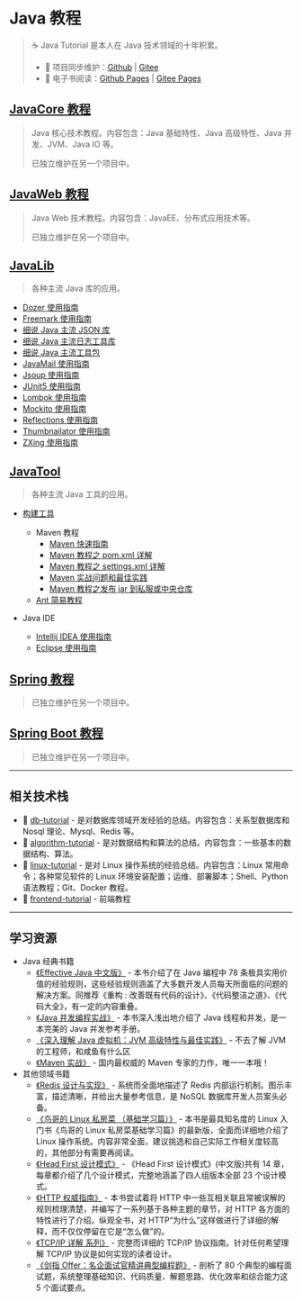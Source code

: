 # Java 教程

> :coffee: Java Tutorial 是本人在 Java 技术领域的十年积累。
>
> - :repeat: 项目同步维护：[Github](https://github.com/dunwu/java-tutorial/) | [Gitee](https://gitee.com/turnon/java-tutorial/)
> - :book: 电子书阅读：[Github Pages](https://dunwu.github.io/java-tutorial/) | [Gitee Pages](https://turnon.gitee.io/java-tutorial/)

## [JavaCore 教程](https://dunwu.github.io/javacore/)

> Java 核心技术教程。内容包含：Java 基础特性、Java 高级特性、Java 并发、JVM、Java IO 等。
>
> 已独立维护在另一个项目中。

## [JavaWeb 教程](https://dunwu.github.io/javaweb/)

> Java Web 技术教程。内容包含：JavaEE、分布式应用技术等。
>
> 已独立维护在另一个项目中。

## [JavaLib](javalib/README.md)

> 各种主流 Java 库的应用。

- [Dozer 使用指南](javalib/dozer.md)
- [Freemark 使用指南](javalib/freemark.md)
- [细说 Java 主流 JSON 库](javalib/java-json.md)
- [细说 Java 主流日志工具库](javalib/java-log.md)
- [细说 Java 主流工具包](javalib/java-util.md)
- [JavaMail 使用指南](javalib/javamail.md)
- [Jsoup 使用指南](javalib/jsoup.md)
- [JUnit5 使用指南](javalib/junit.md)
- [Lombok 使用指南](javalib/lombok.md)
- [Mockito 使用指南](javalib/mockito.md)
- [Reflections 使用指南](javalib/reflections.md)
- [Thumbnailator 使用指南](javalib/thumbnailator.md)
- [ZXing 使用指南](javalib/zxing.md)

## [JavaTool](javatool/README.md)

> 各种主流 Java 工具的应用。

- [构建工具](javatool/build/README.md)
  - Maven 教程
    - [Maven 快速指南](javatool/build/maven/maven-quickstart.md)
    - [Maven 教程之 pom.xml 详解](javatool/build/maven/maven-pom.md)
    - [Maven 教程之 settings.xml 详解](javatool/build/maven/maven-settings.md)
    - [Maven 实战问题和最佳实践](javatool/build/maven/maven-action.md)
    - [Maven 教程之发布 jar 到私服或中央仓库](javatool/build/maven/maven-deploy.md)
  - [Ant 简易教程](javatool/build/ant.md)
- Java IDE

  - [Intellij IDEA 使用指南](javatool/ide/intellij.md)
  - [Eclipse 使用指南](javatool/ide/eclipse.md)

## [Spring 教程](https://dunwu.gitbooks.io/spring-tutorial/)

> 已独立维护在另一个项目中。

## [Spring Boot 教程](https://dunwu.github.io/spring-boot-tutorial/)

> 已独立维护在另一个项目中。

---

## 相关技术栈

- :1234: [db-tutorial](https://dunwu.github.io/db-tutorial/) - 是对数据库领域开发经验的总结。内容包含：关系型数据库和 Nosql 理论、Mysql、Redis 等。
- :dart: [algorithm-tutorial](https://dunwu.github.io/algorithm-tutorial/) - 是对数据结构和算法的总结。内容包含：一些基本的数据结构、算法。
- :penguin: [linux-tutorial](https://github.com/dunwu/linux-tutorial) - 是对 Linux 操作系统的经验总结。内容包含：Linux 常用命令；各种常见软件的 Linux 环境安装配置；运维、部署脚本；Shell、Python 语法教程；Git、Docker 教程。
- :art: [frontend-tutorial](https://github.com/dunwu/frontend-tutorial) - 前端教程

---

## 学习资源

- Java 经典书籍
  - [《Effective Java 中文版》](https://union-click.jd.com/jdc?d=S003h8) - 本书介绍了在 Java 编程中 78 条极具实用价值的经验规则，这些经验规则涵盖了大多数开发人员每天所面临的问题的解决方案。同推荐《重构 : 改善既有代码的设计》、《代码整洁之道》、《代码大全》，有一定的内容重叠。
  - [《Java 并发编程实战》](https://union-click.jd.com/jdc?d=x2yrwq) - 本书深入浅出地介绍了 Java 线程和并发，是一本完美的 Java 并发参考手册。
  - [《深入理解 Java 虚拟机：JVM 高级特性与最佳实践》](https://union-click.jd.com/jdc?d=Wa6dWb) - 不去了解 JVM 的工程师，和咸鱼有什么区
  - [《Maven 实战》](https://union-click.jd.com/jdc?d=hNj9Lu) - 国内最权威的 Maven 专家的力作，唯一一本哦！
- 其他领域书籍
  - [《Redis 设计与实现》](https://union-click.jd.com/jdc?d=6L6sMX) - 系统而全面地描述了 Redis 内部运行机制。图示丰富，描述清晰，并给出大量参考信息，是 NoSQL 数据库开发人员案头必备。
  - [《鸟哥的 Linux 私房菜 （基础学习篇）》](https://union-click.jd.com/jdc?d=yB7dwu) - 本书是最具知名度的 Linux 入门书《鸟哥的 Linux 私房菜基础学习篇》的最新版，全面而详细地介绍了 Linux 操作系统。内容非常全面，建议挑选和自己实际工作相关度较高的，其他部分有需要再阅读。
  - [《Head First 设计模式》](https://union-click.jd.com/jdc?d=HYyuyM) - 《Head First 设计模式》(中文版)共有 14 章，每章都介绍了几个设计模式，完整地涵盖了四人组版本全部 23 个设计模式。
  - [《HTTP 权威指南》](https://union-click.jd.com/jdc?d=TgCRBb) - 本书尝试着将 HTTP 中一些互相关联且常被误解的规则梳理清楚，并编写了一系列基于各种主题的章节，对 HTTP 各方面的特性进行了介绍。纵观全书，对 HTTP“为什么”这样做进行了详细的解释，而不仅仅停留在它是“怎么做”的。
  - [《TCP/IP 详解 系列》](https://union-click.jd.com/jdc?d=5uHlXS) - 完整而详细的 TCP/IP 协议指南。针对任何希望理解 TCP/IP 协议是如何实现的读者设计。
  - [《剑指 Offer：名企面试官精讲典型编程题》](https://union-click.jd.com/jdc?d=wnrKQh) - 剖析了 80 个典型的编程面试题，系统整理基础知识、代码质量、解题思路、优化效率和综合能力这 5 个面试要点。
